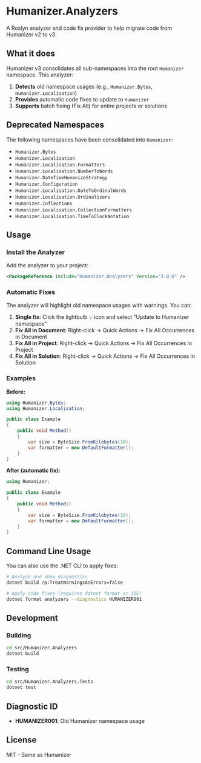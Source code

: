 # Humanizer.Analyzers

A Roslyn analyzer and code fix provider to help migrate code from Humanizer v2 to v3.

## What it does

Humanizer v3 consolidates all sub-namespaces into the root `Humanizer` namespace. This analyzer:

1. **Detects** old namespace usages (e.g., `Humanizer.Bytes`, `Humanizer.Localisation`)
2. **Provides** automatic code fixes to update to `Humanizer`
3. **Supports** batch fixing (Fix All) for entire projects or solutions

## Deprecated Namespaces

The following namespaces have been consolidated into `Humanizer`:

- `Humanizer.Bytes`
- `Humanizer.Localisation`
- `Humanizer.Localisation.Formatters`
- `Humanizer.Localisation.NumberToWords`
- `Humanizer.DateTimeHumanizeStrategy`
- `Humanizer.Configuration`
- `Humanizer.Localisation.DateToOrdinalWords`
- `Humanizer.Localisation.Ordinalizers`
- `Humanizer.Inflections`
- `Humanizer.Localisation.CollectionFormatters`
- `Humanizer.Localisation.TimeToClockNotation`

## Usage

### Install the Analyzer

Add the analyzer to your project:

```xml
<PackageReference Include="Humanizer.Analyzers" Version="3.0.0" />
```

### Automatic Fixes

The analyzer will highlight old namespace usages with warnings. You can:

1. **Single fix**: Click the lightbulb 💡 icon and select "Update to Humanizer namespace"
2. **Fix All in Document**: Right-click → Quick Actions → Fix All Occurrences in Document
3. **Fix All in Project**: Right-click → Quick Actions → Fix All Occurrences in Project
4. **Fix All in Solution**: Right-click → Quick Actions → Fix All Occurrences in Solution

### Examples

**Before:**
```csharp
using Humanizer.Bytes;
using Humanizer.Localisation;

public class Example
{
    public void Method()
    {
        var size = ByteSize.FromKilobytes(10);
        var formatter = new DefaultFormatter();
    }
}
```

**After (automatic fix):**
```csharp
using Humanizer;

public class Example
{
    public void Method()
    {
        var size = ByteSize.FromKilobytes(10);
        var formatter = new DefaultFormatter();
    }
}
```

## Command Line Usage

You can also use the .NET CLI to apply fixes:

```bash
# Analyze and show diagnostics
dotnet build /p:TreatWarningsAsErrors=false

# Apply code fixes (requires dotnet format or IDE)
dotnet format analyzers --diagnostics HUMANIZER001
```

## Development

### Building

```bash
cd src/Humanizer.Analyzers
dotnet build
```

### Testing

```bash
cd src/Humanizer.Analyzers.Tests
dotnet test
```

## Diagnostic ID

- **HUMANIZER001**: Old Humanizer namespace usage

## License

MIT - Same as Humanizer
